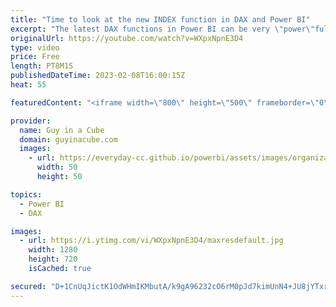 ```yaml
---
title: "Time to look at the new INDEX function in DAX and Power BI"
excerpt: "The latest DAX functions in Power BI can be very \"power\"ful! Patrick starts by looking at the INDEX function to solve a customer problem!  Blog announcement: https://powerbi.microsoft.com/blog/power-bi-december-2022-feature-summary/#post-21693-_Toc121395731  INDEX function (DAX) https://learn.microsoft.com/dax/index-function-dax"
originalUrl: https://youtube.com/watch?v=WXpxNpnE3D4
type: video
price: Free
length: PT8M1S
publishedDateTime: 2023-02-08T16:00:15Z
heat: 55

featuredContent: "<iframe width=\"800\" height=\"500\" frameborder=\"0\" src=\"https://www.youtube.com/embed/WXpxNpnE3D4\" allow=\"accelerometer; autoplay; encrypted-media; gyroscope; picture-in-picture\" allowfullscreen></iframe>"

provider:
  name: Guy in a Cube
  domain: guyinacube.com
  images:
    - url: https://everyday-cc.github.io/powerbi/assets/images/organizations/guyinacube.com-50x50.jpg
      width: 50
      height: 50

topics:
  - Power BI
  - DAX

images:
  - url: https://i.ytimg.com/vi/WXpxNpnE3D4/maxresdefault.jpg
    width: 1280
    height: 720
    isCached: true

secured: "D+1CnUqJictK1OdWHmIKMbutA/k9gA96232cO6rM0pJd7kimUnN4+JU8jYTxrGgiLnQoFpcz0Dx3uViuWjILiKPOr4wG1ljGvq+QYwknBWu/ARgTxEF1u2Uy+Pyx+P+amVEtggmff+gZoz6yQmSp5f9dpNHg1BtkMxcdQLvQCaib+LEGTV0KPJvjztDYrNKmK/pvPK+j7YVuwTFmQB6XGue9hiucxaKpOihQWPSYcyPSi5KkAQTQU4JGMHolOcF+OGS3gbtBGAmQT0dsZliOd6OLhBkbDaWyxCrdlxGq97GCQMqYTQmx//Nrdb6Lo/vUQrW1p3tnDrBmuLe7IyxLk3ClGvwJIeNss7yKD0qdTSj1rvxCuRGtkNLwbxNBHV1okn/50KKH3AoQCkNkHB+8PL0tK0OYmYCJetmKBUXcxss=;gul2JHdpKTyyZ4e5hlrmyw=="
---
```


